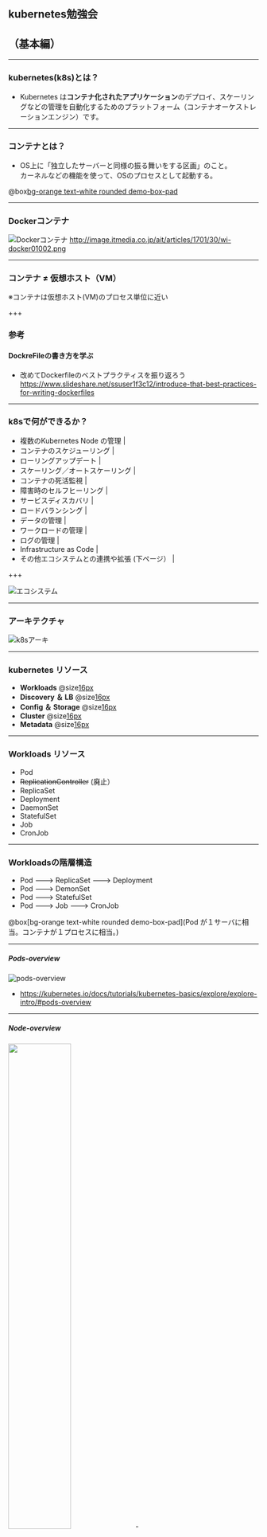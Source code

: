 ## kubernetes勉強会
## （基本編）

---

### kubernetes(k8s)とは？
- Kubernetes は**コンテナ化されたアプリケーション**のデプロイ、スケーリングなどの管理を自動化するためのプラットフォーム（コンテナオーケストレーションエンジン）です。

---

### コンテナとは？
- OS上に「独立したサーバーと同様の振る舞いをする区画」のこと。  
  カーネルなどの機能を使って、OSのプロセスとして起動する。

@box[bg-orange text-white rounded demo-box-pad](LinuxOSのコンテナでWindowsのアプリは動かない！)

--- 

### Dockerコンテナ
![Dockerコンテナ](http://image.itmedia.co.jp/ait/articles/1701/30/wi-docker01002.png)
http://image.itmedia.co.jp/ait/articles/1701/30/wi-docker01002.png

---

### コンテナ ≠ 仮想ホスト（VM） 
※コンテナは仮想ホスト(VM)のプロセス単位に近い

+++

### 参考
#### DockreFileの書き方を学ぶ
- 改めてDockerfileのベストプラクティスを振り返ろう
  https://www.slideshare.net/ssuser1f3c12/introduce-that-best-practices-for-writing-dockerfiles

---

### k8sで何ができるか？
  - 複数のKubernetes Node の管理 |
  - コンテナのスケジューリング |
  - ローリングアップデート |
  - スケーリング／オートスケーリング |
  - コンテナの死活監視 |
  - 障害時のセルフヒーリング |
  - サービスディスカバリ |
  - ロードバランシング |
  - データの管理 |
  - ワークロードの管理 |
  - ログの管理 |
  - Infrastructure as Code |
  - その他エコシステムとの連携や拡張 (下ページ） |

+++

![エコシステム](https://landscape.cncf.io/images/landscape.png)

---

### アーキテクチャ

![k8sアーキ](https://camo.qiitausercontent.com/c2d6e9c630a7fcfcbb6638f104d1718e7e603276/68747470733a2f2f71696974612d696d6167652d73746f72652e73332e616d617a6f6e6177732e636f6d2f302f3130303337372f38333032633861362d383361322d333633312d613662342d3762643535356433613138622e706e67)

---

### kubernetes リソース
- **Workloads** @size[16px]( リソースコンテナの実行に関するリソース )
- **Discovery ＆ LB** @size[16px](リソースコンテナを外部公開するようなエンドポイントを提供するリソース )
- **Config ＆ Storage** @size[16px](リソース設定／機密情報／永続化ボリュームなどに関するリソース )
- **Cluster** @size[16px](リソースセキュリティやクォータなどに関するリソース )
- **Metadata** @size[16px](リソースクラスタ内の他のリソースを操作するためのリソース )

---

### Workloads リソース
- Pod
- ~~ReplicationController~~ (廃止）
- ReplicaSet
- Deployment
- DaemonSet
- StatefulSet
- Job
- CronJob

---

### Workloadsの階層構造

- Pod  ---> ReplicaSet  ---> Deployment 
- Pod  ---> DemonSet
- Pod  ---> StatefulSet
- Pod  ---> Job         ---> CronJob

@box[bg-orange text-white rounded demo-box-pad](Pod が１サーバに相当。コンテナが１プロセスに相当。)

---

##### Pods-overview

![pods-overview](https://d33wubrfki0l68.cloudfront.net/fe03f68d8ede9815184852ca2a4fd30325e5d15a/98064/docs/tutorials/kubernetes-basics/public/images/module_03_pods.svg)

- https://kubernetes.io/docs/tutorials/kubernetes-basics/explore/explore-intro/#pods-overview

---

##### Node-overview

<img src="https://d33wubrfki0l68.cloudfront.net/5cb72d407cbe2755e581b6de757e0d81760d5b86/a9df9/docs/tutorials/kubernetes-basics/public/images/module_03_nodes.svg" width=50%>
- https://kubernetes.io/docs/tutorials/kubernetes-basics/explore/explore-intro/#node-overview

---

### Discovery & LB リソース
- Service |
  - ClusterIP ★
  - ExternalIP（ClusterIP の一種）
  - NodePort ★
  - LoadBalancer
  - Headless（None）
  - ExternalName
  - None-Selector
- Ingress ★ |

---

### Service の役割
- L4 LoadBalancing
- クラスタ内DNSによる名前解決
- ラベルを利用したPodのサービスディスカバリ

---

### Ingress の役割
- L7 LoadBalancing
- HTTPS終端
- パスベースルーティング

---

#### ClusterIP

![clusterip](https://thinkit.co.jp/sites/default/files/article_node/1373807.jpg)

---

### kind: Service の type: ClusterIP

```
apiVersion: v1
kind: Service
metadata:
  name: sample-clusterip
spec:
  type: ClusterIP
  ports:
    - name: "http-port"
      protocol: "TCP"
      port: 8080
      targetPort: 80
  selector:
    app: sample-app

# ClusterIP Serviceを作成
$ kubectl apply -f clusterip_sample.yml
```
@[2](kindはService)
@[6](typeはclusterIP)

---

#### NodePort

![nodeport](https://thinkit.co.jp/sites/default/files/article_node/1373809.jpg)

---

### kind: Service の type: NodePort

```
apiVersion: v1
kind: Service
metadata:
  name: sample-nodeport
spec:
  type: NodePort
  ports:
    - name: "http-port"
      protocol: "TCP"
      port: 8080
      targetPort: 80
      nodePort: 30080
  selector:
    app: sample-app

# NodePort Serviceの作成
kubectl apply -f nodeport_sample.yml
```
@[2](kindはService)
@[6](typeはNodePort)

---

#### Ingress
![ingress](https://thinkit.co.jp/sites/default/files/article_node/1373904.jpg)

---

#### Config ＆ Storage リソース
- Config
  - Secret
    機密情報などを管理する
  - ConfigMap
    単純なKey-Value値や設定ファイルなどは、ConfigMapで管理する
- Storage
  - PersistentVolumeClaim
    PersistentVolumeリソースの中から「xxxGBの領域ちょうだい！」と要求するためのリソース。

---

- volume
  k8sノードのstrage相当。  （抽象化されておらず、直接ノードのディレクトリを指定する）
    - EmptyDir
    - HostPath
    - nfs などのvolumeプラグインがある。

+++

volume は POD定義で直接指定する。
```
apiVersion: v1
kind: Pod
metadata:
  name: sample-hostpath
spec:
  containers:
  - image: nginx:1.12
    name: nginx-container
    volumeMounts:
    - mountPath: /srv
      name: hostpath-sample
  volumes:
  - name: hostpath-sample
    hostPath:
      path: /data
      type: DirectoryOrCreate

$ kubectl apply -f hostpath-sample.yml
```
@[2](kindはPod)
@[12-16](volumeの指定)
@[9-11](volumeMountsの指定)

---

- persistentVolume  
  k8sで抽象化された永続化Volumeです。 
  ![pvc](https://thinkit.co.jp/sites/default/files/article_node/1419505.jpg)

+++

```
apiVersion: v1
kind: PersistentVolume
metadata:
  name: sample-pv
  labels:
    type: nfs
    environment: stg
spec:
  capacity:
    storage: 10G
  accessModes:
    - ReadWriteMany
  persistentVolumeReclaimPolicy: Retain
  storageClassName: slow
  mountOptions:
    - hard
  nfs:
    server: xxx.xxx.xxx.xxx
    path: /nfs/sample

$ kubectl create -f pv_sample.yml
```
@[2](kindはPersistentVolume)

---

- persistentVolumeClaim  
  PersistentVolumeリソースの中から「xxxGBの領域ちょうだい！」と要求するためのリソース。
  ![pvc](https://thinkit.co.jp/sites/default/files/article_node/1419505.jpg)

---

### Cluster リソース
- Node
- Namespace
- PersistentVolume
- ResourceQuota
アクセス制御
- ServiceAccount
- Role
- ClusterRole
- RoleBinding
- ClusterRoleBinding
- NetworkPolicy

---
### Node
- yamlは作らないけど、表示は頻繁に行うリソース。

```
kubectl get node
```
---
### Namespace
- 仮想的な Kubernetes クラスタの分離機能。  
- 初期状態で
  - default
  - kube-system
  - kube-public の 3 種類のNamespace がある。
---

### PersistentVolume
- 前の方でやった。

---

### ResourceQuota
- 各Namespace ごとに、すなわち仮想Kubernetes クラスタごとに利用可能なリソースを制限することが可能。
  - 「作成可能なリソース数の制限」
  - 「リソース使用量の制限」

---

「作成可能なリソース数の制限」
```
apiVersion: v1
kind: ResourceQuota
metadata:
name: sample-resourcequota
namespace: default
spec:
hard:
# 作成可能なリソースの数
count/configmaps: 10
```
@[8-9]

---
「リソース使用量の制限」

```
apiVersion: v1
kind: ResourceQuota
metadata:
name: sample-resourcequota-count-new
namespace: default
spec:
hard:
# 作成可能なリソースの数
count/deployments.apps: 10
count/replicasets.apps: 10
count/deployments.extensions: 10
```
@[8-11]

---
### ServiceAccount
- Pod で実行されるプロセスのために割り当てるアカウント。  
- ServiceAccount は**Namespace に紐づく**リソースです。  
  ※ 指定しない場合はdefault ServiceAccount

---

### Role
- どういった操作を許可するか、**Namespace単位**で定める。
  ※ RBAC（Role Based Access Control）で権限管理する。（後述）

---

### ClusterRole
- どういった操作を許可するか、**Cluster 単位**で定める。
  ※ RBAC（Role Based Access Control）で権限管理する。（後述）

---

### RoleBinding
- roleRef で紐づけるRole を、subjects に紐づけるServiceAccount を指定。

---

RoleBindingの定義
```
apiVersion: rbac.authorization.k8s.io/v1
kind: RoleBinding
metadata:
name: sample-rolebinding
namespace: default
roleRef:
apiGroup: rbac.authorization.k8s.io
kind: Role
name: sample-role
subjects:
- kind: ServiceAccount
name: sample-serviceaccount
namespace: default
```

---
### ClusterRoleBinding
- roleRef で紐づけるClusterRole を、subjects に紐づけるServiceAccount を指定。

---
### NetworkPolicy
- NetworkPolicy は、Kubernetes クラスタ内でPod 同士が通信する際のトラフィックルールを規定
  するもの。（flanelでは使えない）
  ※ NetworkPolicy を利用しない場合、クラスタ内の全てのPod 同士で通信を行うことが可能


---
### Metadata リソース 
- LimitRange
- HorizontalPodAutoscaler
- PodDisruptionBudget
- CustomResourceDefinition

---

### 小ネタ
- kubectlコマンドのパラメタ補完（必須！）
  https://kubernetes.io/docs/tasks/tools/install-kubectl/#enabling-shell-autocompletion

---

### リンク集
- 今こそ始めよう！　Kubernetes入門 記事一覧
  https://thinkit.co.jp/series/7342

---

終わり
